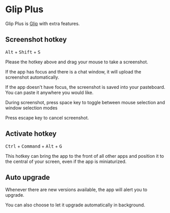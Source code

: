 # Glip Plus

Glip Plus is [Glip](https://glip.com) with extra features.



## Screenshot hotkey

<kbd>Alt</kbd> + <kbd>Shift</kbd> + <kbd>S</kbd>

Please the hotkey above and drag your mouse to take a screenshot.

If the app has focus and there is a chat window, it will upload the screenshot automatically.

If the app doesn't have focus, the screenshot is saved into your pasteboard. You can paste it anywhere you would like.

During screenshot, press space key to toggle between mouse selection and window selection modes

Press escape key to cancel screenshot.



## Activate hotkey

<kbd>Ctrl</kbd> + <kbd>Command</kbd> + <kbd>Alt</kbd> + <kbd>G</kbd>

This hotkey can bring the app to the front of all other apps and position it to the central of your screen, even if the app is miniaturized.



## Auto upgrade

Whenever there are new versions available, the app will alert you to upgrade.

You can also choose to let it upgrade automatically in background.
